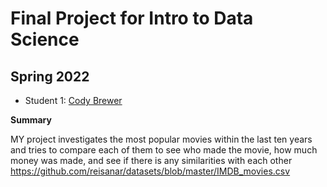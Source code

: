 # Final Project for Intro to Data Science

## Spring 2022


- Student 1: [Cody Brewer](mailto:cbrewer7077@floridapoly.edu)

**Summary**

MY project investigates the most popular movies within the last ten years and tries to compare each of them to see who made the movie, how much money was made, and see if there is any similarities with each other 
<https://github.com/reisanar/datasets/blob/master/IMDB_movies.csv> 
